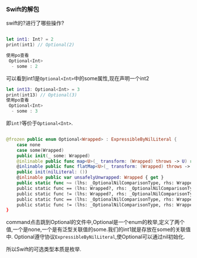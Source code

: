 ### Swift的解包

swift的?进行了哪些操作?

```Swift

let int1: Int? = 2
print(int1) // Optional(2)

使用po查看
 Optional<Int>
  - some : 2

```

可以看到int1是``Optional<Int>``中的some属性,现在声明一个int2

```Swift
let int13: Optional<Int> = 3
print(int13) // Optional(3)
使用po查看
 Optional<Int>
  - some : 3

```

即``int?``等价于``Optional<Int>``.

```Swift

@frozen public enum Optional<Wrapped> : ExpressibleByNilLiteral {
    case none
    case some(Wrapped)
    public init(_ some: Wrapped)
    @inlinable public func map<U>(_ transform: (Wrapped) throws -> U) rethrows -> U?
    @inlinable public func flatMap<U>(_ transform: (Wrapped) throws -> U?) rethrows -> U?
    public init(nilLiteral: ())
    @inlinable public var unsafelyUnwrapped: Wrapped { get }
    public static func ~= (lhs: _OptionalNilComparisonType, rhs: Wrapped?) -> Bool
    public static func == (lhs: Wrapped?, rhs: _OptionalNilComparisonType) -> Bool
    public static func != (lhs: Wrapped?, rhs: _OptionalNilComparisonType) -> Bool
    public static func == (lhs: _OptionalNilComparisonType, rhs: Wrapped?) -> Bool
    public static func != (lhs: _OptionalNilComparisonType, rhs: Wrapped?) -> Bool
}

```

command点击跳到Optional的文件中,Optional是一个enum的枚举,定义了两个值,一个是none,一个是有泛型关联值<Wrapped>的some.我们的int1就是存放在some的关联值中.
Optional遵守协议``ExpressibleByNilLiteral``,使Optional可以通过nil初始化.

所以Swift的可选类型本质是枚举.
